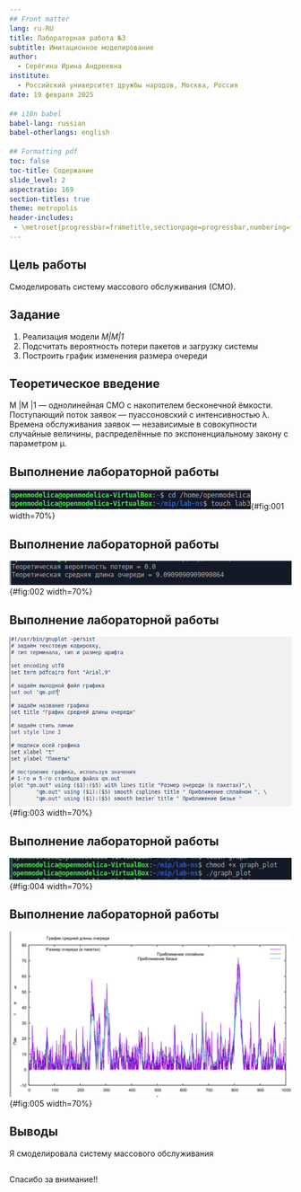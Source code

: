 ```yaml
---
## Front matter
lang: ru-RU
title: Лабораторная работа №3
subtitle: Имитационное моделирование
author:
  - Серёгина Ирина Андреевна
institute:
  - Российский университет дружбы народов, Москва, Россия
date: 19 февраля 2025

## i18n babel
babel-lang: russian
babel-otherlangs: english

## Formatting pdf
toc: false
toc-title: Содержание
slide_level: 2
aspectratio: 169
section-titles: true
theme: metropolis
header-includes:
 - \metroset{progressbar=frametitle,sectionpage=progressbar,numbering=fraction}
---
```


## Цель работы

Смоделировать систему массового обслуживания (СМО).

## Задание

1. Реализация модели *M|M|1*
2. Подсчитать вероятность потери пакетов и загрузку системы
3. Построить график изменения размера очереди

## Теоретическое введение

M |M |1 — однолинейная СМО с накопителем бесконечной ёмкости. Поступающий поток заявок — пуассоновский с интенсивностью λ. Времена обслуживания
заявок — независимые в совокупности случайные величины, распределённые по
экспоненциальному закону с параметром μ. 

## Выполнение лабораторной работы

![Создание файла](image/1.png){#fig:001 width=70%}

## Выполнение лабораторной работы

![Результат работы программы](image/5.png){#fig:002 width=70%}

## Выполнение лабораторной работы

![Листинг программы для создания графика](image/2.png){#fig:003 width=70%}

## Выполнение лабораторной работы

![Компиляция файла](image/3.png){#fig:004 width=70%}

## Выполнение лабораторной работы

![График поведения длины очереди](image/4.png){#fig:005 width=70%}

## Выводы

Я смоделировала систему массового обслуживания

##

Спасибо за внимание!!
